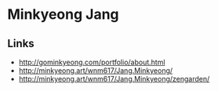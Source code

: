 # Minkyeong Jang

## Links
- http://gominkyeong.com/portfolio/about.html
- http://minkyeong.art/wnm617/Jang.Minkyeong/
- http://minkyeong.art/wnm617/Jang.Minkyeong/zengarden/
